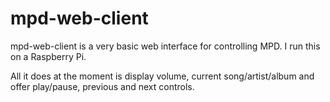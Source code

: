 mpd-web-client
==============

mpd-web-client is a very basic web interface for controlling MPD. I run this on a Raspberry Pi.

All it does at the moment is display volume, current song/artist/album and offer play/pause, previous and next controls.